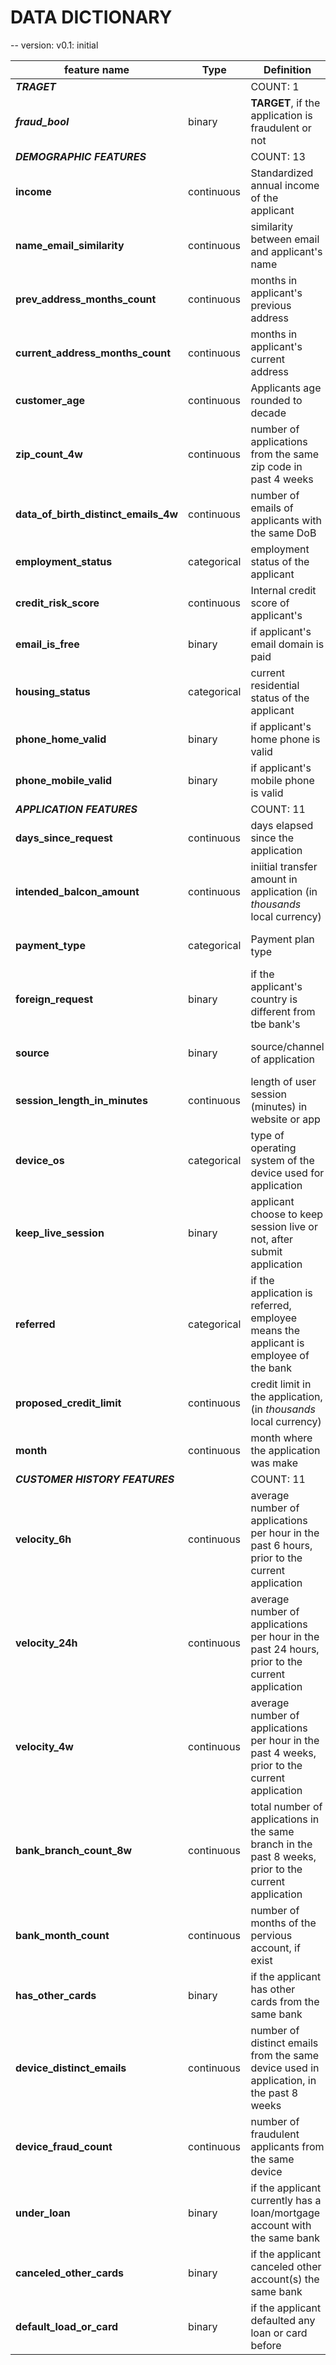 # DATA DICTIONARY 
-- version: v0.1: initial

| feature name | Type | Definition | Note |
| -------------- | ------ | ------------ | ------ |
| ***TRAGET***||COUNT: 1||
| ***fraud_bool*** | binary | __TARGET__, if the application is fraudulent or not | (True, False)/(0,1)|
| ***DEMOGRAPHIC FEATURES***||COUNT: 13|
| **income** | continuous | Standardized annual income of the applicant | [.1, .9] |
| **name_email_similarity** | continuous | similarity between email and applicant's name | [0,1] |
| **prev_address_months_count** | continuous | months in applicant's previous address | [-1, 380], `-1` denotes missing |
| **current_address_months_count** | continuous | months in applicant's current address | [-1, 429], `-1` denotes missing |
| **customer_age** | continuous | Applicants age rounded to decade | [10,90] |
| **zip_count_4w** | continuous | number of applications from the same zip code in past 4 weeks | [1, 6830] |
| **data_of_birth_distinct_emails_4w** | continuous | number of emails of applicants with the same DoB | [0,39] |
| **employment_status** | categorical | employment status of the applicant | 7 possible (anonymized) values |
| **credit_risk_score**| continuous | Internal credit score of applicant's | [-191,389] |
| **email_is_free** | binary | if applicant's email domain is paid | (paid, free) |
| **housing_status** | categorical | current residential status of the applicant | 7 possible (anonymized) values |
| **phone_home_valid** | binary | if applicant's home phone is valid | (True, False)/(0,1)|
| **phone_mobile_valid** | binary | if applicant's mobile phone is valid | (True, False)/(0,1)|
| ***APPLICATION FEATURES***||COUNT: 11||
| **days_since_request** | continuous | days elapsed since the application | [0, 79] |
| **intended_balcon_amount** | continuous | iniitial transfer amount in application (in *thousands* local currency) | [-16, 114] |
| **payment_type** | categorical | Payment plan type | 5 possible (anonymized) values |
| **foreign_request** | binary | if the applicant's country is different from tbe bank's | (True, False)/(0,1)| 
| **source** | binary | source/channel of application | {browser: INTERNET, app:TELEAPP} |
| **session_length_in_minutes** | continuous | length of user session (minutes) in website or app | [-1, 107] |
| **device_os** | categorical | type of operating system of the device used for application | (windows, macOS, linux, X11, other) |
| **keep_live_session** | binary | applicant choose to keep session live or not, after submit application | (True, False)/(0,1)| 
| **referred** | categorical | if the application is referred, employee means the applicant is employee of the bank | (referred, not referred, employee) |
| **proposed_credit_limit** | continuous | credit limit in the application, (in *thousands* local currency) | [200, 2000] |
| **month** | continuous | month where the application was make | [0,7] |
| ***CUSTOMER HISTORY FEATURES***||COUNT: 11||
| **velocity_6h** | continuous | average number of applications per hour in the past 6 hours, prior to the current application | [-175, 16818] |
| **velocity_24h** | continuous | average number of applications per hour in the past 24 hours, prior to the current application | [1297,9586] |
| **velocity_4w** | continuous | average number of applications per hour in the past 4 weeks, prior to the current application | [2825,7020] |
| **bank_branch_count_8w** | continuous | total number of applications in the same branch in the past 8 weeks, prior to the current application | [0,2404] |
| **bank_month_count** | continuous | number of months of the pervious account, if exist | [-1, 32], `-1` denotes missing |
| **has_other_cards** | binary | if the applicant has other cards from the same bank | (True, False)/(0,1)|
| **device_distinct_emails** | continuous | number of distinct emails from the same device used in application, in the past 8 weeks | [-1,2] |
| **device_fraud_count** | continuous | number of fraudulent applicants from the same device | [0,1] |
| **under_loan** | binary | if the applicant currently has a loan/mortgage account with the same bank | (True, False)/(0,1)| 
| **canceled_other_cards** | binary | if the applicant canceled other account(s) the same bank | (Yes, No)/(0,1)| 
| **default_load_or_card** | binary | if the applicant defaulted any loan or card before | (Yes, No)/(0,1)| 

